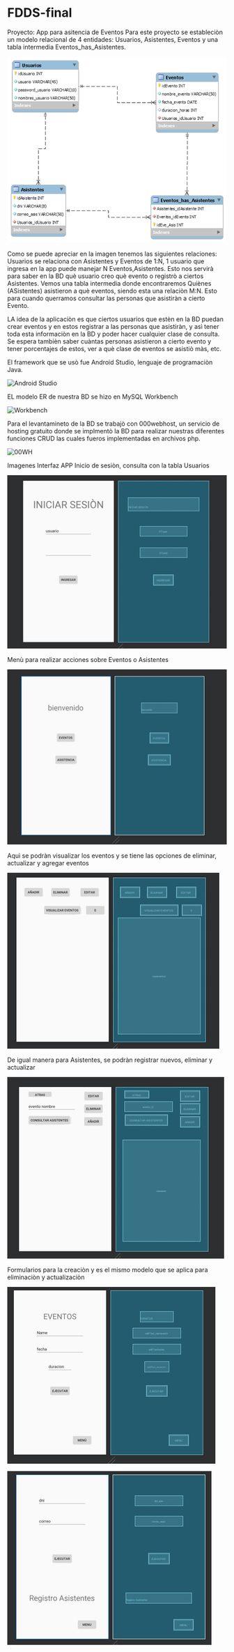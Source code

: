 # FDDS-final
Proyecto: App para asitencia de Eventos 
Para este proyecto se estableciòn un modelo relacional de 4 entidades: Usuarios, Asistentes, Eventos y una tabla intermedia Eventos_has_Asistentes.

![modeloder](modeloder.png)

Como se puede apreciar en la imagen tenemos las siguientes relaciones:
Usuarios se relaciona con Asistentes y Eventos de 1:N, 1 usuario que ingresa en la app puede manejar N Eventos,Asistentes.
Esto nos servirà para saber en la BD què usuario creo què evento o registrò a ciertos Asistentes.
Vemos una tabla intermedia donde encontraremos Quiènes (ASistentes) asistieron a què eventos, siendo esta una relaciòn M:N.
Esto para cuando querramos consultar las personas que asistiràn a cierto Evento.

LA idea de la aplicaciòn es que ciertos usuarios que estèn en la BD puedan crear eventos y en estos registrar a las personas que asistiràn, y asì tener
toda esta informaciòn en la BD y poder hacer cualquier clase de consulta. Se espera tambièn saber cuàntas personas asistieron a cierto evento y tener porcentajes de estos, ver a què  clase de eventos se asistiò màs, etc.

El framework que se usò fue Android Studio, lenguaje de programaciòn Java.

![Android Studio](https://i.blogs.es/6e0b73/android-studio/1366_2000.png)

EL modelo ER de nuestra BD se hizo en MySQL Workbench  

![Workbench](https://programaenlinea.net/wp-content/uploads/2020/01/sql-1024x576.jpg)

Para el levantamineto de la BD se trabajò con 000webhost, un servicio de hosting gratuito donde se implmentò la BD para realizar nuestras diferentes funciones CRUD las cuales 
fueros implementadas en archivos php.


![00WH](https://images.websiteplanet.com/wp-content/uploads/2018/04/000webhost-logo-alt.png)



Imagenes Interfaz APP
 Inicio de sesiòn, consulta con la tabla Usuarios
 
![modelo](images/1.jpg)

Menù para realizar acciones sobre Eventos o Asistentes

![modelo](images/2.jpg)

Aquì se podràn visualizar los eventos y se tiene las opciones de eliminar, actualizar y agregar eventos

![modelo](images/3.jpg)

De igual manera para Asistentes, se podràn registrar nuevos, eliminar y actualizar

![modelo](images/4.jpg)

Formularios para la creaciòn y es el mismo modelo que se aplica para eliminaciòn y actualizaciòn

![modelo](images/5.jpg)

![modelo](images/6.jpg)
